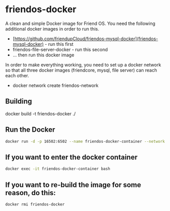 # friendos-docker
A clean and simple Docker image for Friend OS. You need the following additional
docker images in order to run this.

 * [https://github.com/friendupCloud/friendos-mysql-docker](friendos-mysql-docker) - run this first
 * friendos-file-server-docker - run this second
 * ... then run this docker image

In order to make everything working, you need to set up a docker network so that all three docker images (friendcore, mysql, file server) can reach each other.

 * docker network create friendos-network

## Building

docker build -t friendos-docker ./

## Run the Docker

```bash
docker run -d -p 16502:6502 --name friendos-docker-container --network friendos-network friendos-docker
```

## If you want to enter the docker container

```bash
docker exec -it friendos-docker-container bash
```

## If you want to re-build the image for some reason, do this:

```bash
docker rmi friendos-docker
```

